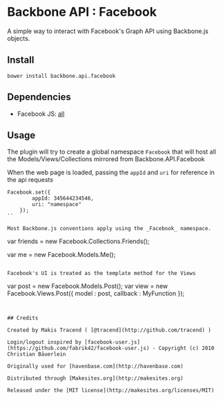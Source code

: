 # Backbone API : Facebook

A simple way to interact with Facebook's Graph API using Backbone.js objects.

## Install

```
bower install backbone.api.facebook
```
## Dependencies

* Facebook JS: [all](http://connect.facebook.net/en_US/all.js)

## Usage

The plugin will try to create a global namespace ```Facebook``` that will host all the Models/Views/Collections mirrored from Backbone.API.Facebook

When the web page is loaded, passing the ```appId``` and ```uri``` for reference in the api requests

```
Facebook.set({
		appId: 345644234546,
		uri: "namespace"
	});
``

Most Backbone.js conventions apply using the _Facebook_ namespace.

```
var friends = new Facebook.Collections.Friends();

var me = new Facebook.Models.Me();
```

Facebook's UI is treated as the template method for the Views

```
var post = new Facebook.Models.Post();
var view = new Facebook.Views.Post({ model : post, callback : MyFunction });
```


## Credits

Created by Makis Tracend ( [@tracend](http://github.com/tracend) )

Login/logout inspired by [facebook-user.js](https://github.com/fabrik42/facebook-user.js) - Copyright (c) 2010 Christian Bäuerlein

Originally used for [havenbase.com](http://havenbase.com)

Distributed through [Makesites.org](http://makesites.org)

Released under the [MIT license](http://makesites.org/licenses/MIT)

